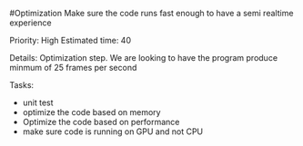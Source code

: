 #Optimization
Make sure the code runs fast enough to have a semi realtime experience

Priority: High
Estimated time: 40

Details:
Optimization step. We are looking to have the program produce minmum of 25 frames per second

Tasks:
- unit test
- optimize the code based on memory
- Optimize the code based on performance
- make sure code is running on GPU and not CPU
